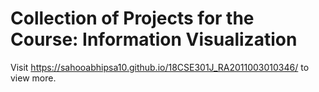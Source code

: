 # Collection of Projects for the Course: Information Visualization
Visit https://sahooabhipsa10.github.io/18CSE301J_RA2011003010346/ to view more.
